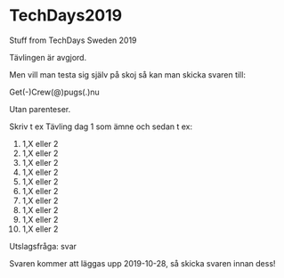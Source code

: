 # TechDays2019
Stuff from TechDays Sweden 2019

Tävlingen är avgjord.

Men vill man testa sig själv på skoj så kan man skicka svaren till:

Get(-)Crew(@)pugs(.)nu

Utan parenteser.

Skriv t ex Tävling dag 1 som ämne och sedan t ex:

1. 1,X eller 2
2. 1,X eller 2
3. 1,X eller 2
4. 1,X eller 2
5. 1,X eller 2
6. 1,X eller 2
7. 1,X eller 2
8. 1,X eller 2
9. 1,X eller 2
10. 1,X eller 2

Utslagsfråga: svar



Svaren kommer att läggas upp 2019-10-28, så skicka svaren innan dess!
